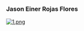 ### Jason Einer Rojas Flores
[![1.png](https://i.postimg.cc/gcQVTLfx/1.png)](https://postimg.cc/qgc6tqBr)
